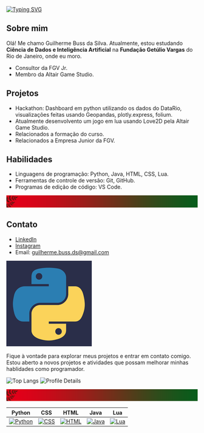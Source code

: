 [![Typing SVG](https://readme-typing-svg.demolab.com?font=Foldit&weight=600&size=50&pause=10&color=2B8A73&background=2F27270B&center=true&vCenter=true&width=1000&height=120&lines=Welcome+to+my+Profile)](https://git.io/typing-svg)

## Sobre mim
Olá! Me chamo Guilherme Buss da Silva. Atualmente, estou estudando **Ciência de Dados e Inteligência Artificial** na **Fundação Getúlio Vargas** do Rio de Janeiro, onde eu moro.

- Consultor da FGV Jr.
- Membro da Altair Game Studio.

## Projetos
- Hackathon: Dashboard em python utilizando os dados do DataRio, visualizações feitas usando Geopandas, plotly.express, folium.
- Atualmente desenvolvento um jogo em lua usando Love2D pela Altair Game Studio.
- Relacionados a formação do curso.
- Relacionados a Empresa Junior da FGV.

## Habilidades
- Linguagens de programação: Python, Java, HTML, CSS, Lua.
- Ferramentas de controle de versão: Git, GitHub.
- Programas de edição de código: VS Code.

![mm](template.png)

## Contato
- [LinkedIn](https://br.linkedin.com/in/guilherme-buss-da-silva-b0b93829b?trk=public_profile_browsemap)
- [Instagram](https://www.instagram.com/bussdasilva/)
- Email: guilherme.buss.ds@gmail.com

![Python](Python.png)

Fique à vontade para explorar meus projetos e entrar em contato comigo. Estou aberto a novos projetos e atividades que possam melhorar minhas hablidades como programador.

![Top Langs](https://github-readme-stats.vercel.app/api/top-langs/?username=gbussds&layout=compact&theme=radical) ![Profile Details](http://github-profile-summary-cards.vercel.app/api/cards/profile-details?username=gbussds&theme=dracula)

![mm](template.png)

| Python | CSS | HTML | Java | Lua |
|--------|-----|------|------|-----|
| [![Python](https://img.shields.io/badge/Python-%2314354C.svg?style=flat&logo=python&logoColor=white)](https://github.com/gbussds/gbussds) | [![CSS](https://img.shields.io/badge/CSS-%231572B6.svg?style=flat&logo=css3&logoColor=white)](https://github.com/gbussds/gbussds) | [![HTML](https://img.shields.io/badge/HTML-%23E34F26.svg?style=flat&logo=html5&logoColor=white)]([link_para_projeto](https://github.com/gbussds/gbussds)) | [![Java](https://img.shields.io/badge/Java-%23ED8B00.svg?style=flat&logo=java&logoColor=white)]([link_para_projeto](https://github.com/gbussds/gbussds)) | [![Lua](https://img.shields.io/badge/lua-%23ED8B00.svg?style=flat&logo=lua&logoColor=white)]([link_para_projeto](https://github.com/gbussds/gbussds)) |
